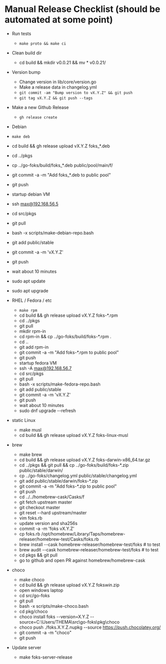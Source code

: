 # Manual Release Checklist (should be automated at some point)

- Run tests
  - `make proto && make ci`

- Clean build dir
  - cd build && mkdir v0.0.21 && mv * v0.0.21/

- Version bump
  - Change version in lib/core/version.go 
  - Make a release data in changelog.yml
  - `git commit -am "Bump version to vX.Y.Z" && git push`
  - `git tag vX.Y.Z && git push --tags`

- Make a new Github Release
  - `gh release create`

-  Debian
  - `make deb`
  - cd build && gh release upload vX.Y.Z foks_*.deb
  - cd ../pkgs 
  - cp ../go-foks/build/foks_*.deb public/pool/main/f/
  - git commit -a -m "Add foks_*.deb to public pool"
  - git push
  - startup debian VM
  - ssh max@192.168.56.5
  - cd src/pkgs
  - git pull
  - bash -x scripts/make-debian-repo.bash
  - git add public/stable
  - git commit -a -m 'vX.Y.Z'
  - git push
  - wait about 10 minutes
  - sudo apt update
  - sudo apt upgrade

- RHEL / Fedora / etc
  - `make rpm`
  - cd build && gh release upload vX.Y.Z foks-*.rpm
  - cd ../pkgs
  - git pull
  - mkdir rpm-in
  - cd rpm-in && cp ../go-foks/build/foks-*.rpm .
  - cd ..
  - git add rpm-in
  - git commit -a -m "Add foks-*.rpm to public pool"
  - git push
  - startup fedora VM
  - ssh -A max@192.168.56.7
  - cd src/pkgs
  - git pull
  - bash -x scripts/make-fedora-repo.bash
  - git add public/stable
  - git commit -a -m 'vX.Y.Z'
  - git push
  - wait about 10 minutes
  - sudo dnf upgrade --refresh

- static Linux
  - make musl
  - cd build && gh release upload vX.Y.Z foks-linux-musl

- brew 
  - make brew
  - cd build && gh release upload vX.Y.Z foks-darwin-x86_64.tar.gz
  - cd ../pkgs && git pull && cp ../go-foks/build/foks-*.zip public/stable/darwin/
  - cp ../go-foks/changelog.yml public/stable/changelog.yml
  - git add public/stable/darwin/foks-*.zip
  - git commit -a -m "Add foks-*.zip to public pool"
  - git push
  - cd ../../homebrew-cask/Casks/f
  - git fetch upstream master
  - git checkout master
  - git reset --hard upstream/master
  - vim foks.rb
  - update version and sha256s
  - commit -a -m 'foks vX.Y.Z'
  - cp foks.rb /opt/homebrew/Library/Taps/homebrew-releaser/homebrew-test/Casks/foks.rb 
  - brew install --cask homebrew-releaser/homebrew-test/foks  # to test
  - brew audit --cask homebrew-releaser/homebrew-test/foks # to test
  - cd pkgs && git pull
  - go to github and open PR against homebrew/homebrew-cask

- choco
  - make choco
  - cd build && gh release upload vX.Y.Z foks*win*.zip
  - open windows laptop
  - cd src/go-foks
  - git pull
  - bash -x scripts/make-choco.bash
  - cd pkg/choco
  - choco install foks --version=X.Y.Z --source=C:\Users/THEMA\src\go-foks\pkg\choco
  - choco push ./foks.X.Y.Z.nupkg --source https://push.chocolatey.org/
  - git commit -a -m "choco"
  - git push

- Update server
   - make foks-server-release


